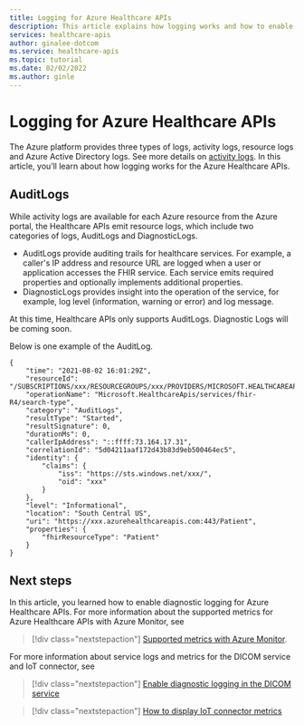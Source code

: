 ```yaml
---
title: Logging for Azure Healthcare APIs
description: This article explains how logging works and how to enable logging for the Azure Healthcare APIs
services: healthcare-apis
author: ginalee-dotcom
ms.service: healthcare-apis
ms.topic: tutorial
ms.date: 02/02/2022
ms.author: ginle
---
```


# Logging for Azure Healthcare APIs

The Azure platform provides three types of logs, activity logs, resource logs and Azure Active Directory logs. See more details on [activity logs](../azure-monitor/essentials/platform-logs-overview.md). In this article, you’ll learn about how logging works for the Azure Healthcare APIs.

## AuditLogs
While activity logs are available for each Azure resource from the Azure portal, the Healthcare APIs emit resource logs, which include two categories of logs, AuditLogs and DiagnosticLogs.

- AuditLogs provide auditing trails for healthcare services. For example, a caller's IP address and resource URL are logged when a user or application accesses the FHIR service. Each service emits required properties and optionally implements additional properties.
- DiagnosticLogs provides insight into the operation of the service, for example, log level (information, warning or error) and log message.

At this time, Healthcare APIs only supports AuditLogs. Diagnostic Logs will be coming soon.

Below is one example of the AuditLog.

```
{
    "time": "2021-08-02 16:01:29Z",
    "resourceId": "/SUBSCRIPTIONS/xxx/RESOURCEGROUPS/xxx/PROVIDERS/MICROSOFT.HEALTHCAREAPIS/SERVICES/xxx",
    "operationName": "Microsoft.HealthcareApis/services/fhir-R4/search-type",
    "category": "AuditLogs",
    "resultType": "Started",
    "resultSignature": 0,
    "durationMs": 0,
    "callerIpAddress": "::ffff:73.164.17.31",
    "correlationId": "5d04211aaf172d43b83d9eb500464ec5",
    "identity": {
        "claims": {
            "iss": "https://sts.windows.net/xxx/",
            "oid": "xxx"
        }
    },
    "level": "Informational",
    "location": "South Central US",
    "uri": "https://xxx.azurehealthcareapis.com:443/Patient",
    "properties": {
        "fhirResourceType": "Patient"
    }
}
```

## Next steps

In this article, you learned how to enable diagnostic logging for Azure Healthcare APIs. For more information about the supported metrics for Azure Healthcare APIs with Azure Monitor, see 

>[!div class="nextstepaction"]
>[Supported metrics with Azure Monitor](../azure-monitor/essentials/metrics-supported.md).

For more information about service logs and metrics for the DICOM service and IoT connector, see

>[!div class="nextstepaction"]
>[Enable diagnostic logging in the DICOM service](./dicom/enable-diagnostic-logging.md)

>[!div class="nextstepaction"]
>[How to display IoT connector metrics](./../healthcare-apis/iot/how-to-display-metrics.md)


